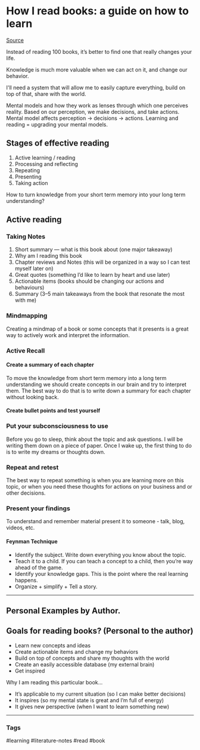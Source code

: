# How I read books: a guide on how to learn

[Source](https://denzhadanov.com/how-i-read-books-a-guide-on-how-to-learn-a943123a4aeb)

Instead of reading 100 books, it’s better to find one that really changes your life.

Knowledge is much more valuable when we can act on it, and change our behavior.

I'll need a system that will allow me to easily capture everything, build on top of that, share with the world.

Mental models and how they work as lenses through which one perceives reality. Based on our perception, we make decisions, and take actions. Mental model affects perception -> decisions -> actions. Learning and reading = upgrading your mental models.

## Stages of effective reading

1. Active learning / reading
1. Processing and reflecting
1. Repeating
1. Presenting
1. Taking action

How to turn knowledge from your short term memory into your long term understanding?

## Active reading

### Taking Notes

1. Short summary — what is this book about (one major takeaway)
1. Why am I reading this book
1. Chapter reviews and Notes (this will be organized in a way so I can test myself later on)
1. Great quotes (something I’d like to learn by heart and use later)
1. Actionable items (books should be changing our actions and behaviours)
1. Summary (3–5 main takeaways from the book that resonate the most with me)

### Mindmapping

Creating a mindmap of a book or some concepts that it presents is a great way to actively work and interpret the information.

### Active Recall

#### Create a summary of each chapter

To move the knowledge from short term memory into a long term understanding we should create concepts in our brain and try to interpret them. The best way to do that is to write down a summary for each chapter without looking back.

#### Create bullet points and test yourself

### Put your subconsciousness to use

Before you go to sleep, think about the topic and ask questions. I will be writing them down on a piece of paper. Once I wake up, the first thing to do is to write my dreams or thoughts down.

### Repeat and retest

The best way to repeat something is when you are learning more on this topic, or when you need these thoughts for actions on your business and or other decisions. 

### Present your findings

To understand and remember material present it to someone - talk, blog, videos, etc.

#### Feynman Technique

- Identify the subject. Write down everything you know about the topic.
- Teach it to a child. If you can teach a concept to a child, then you’re way ahead of the game.
- Identify your knowledge gaps. This is the point where the real learning happens.
- Organize + simplify + Tell a story.

---

## Personal Examples by Author.

## Goals for reading books? (Personal to the author)

- Learn new concepts and ideas
- Create actionable items and change my behaviors
- Build on top of concepts and share my thoughts with the world
- Create an easily accessible database (my external brain)
- Get inspired

Why I am reading this particular book...

- It’s applicable to my current situation (so I can make better decisions)
- It inspires (so my mental state is great and I’m full of energy)
- It gives new perspective (when I want to learn something new)


---
### Tags
#learning #literature-notes #read #book
